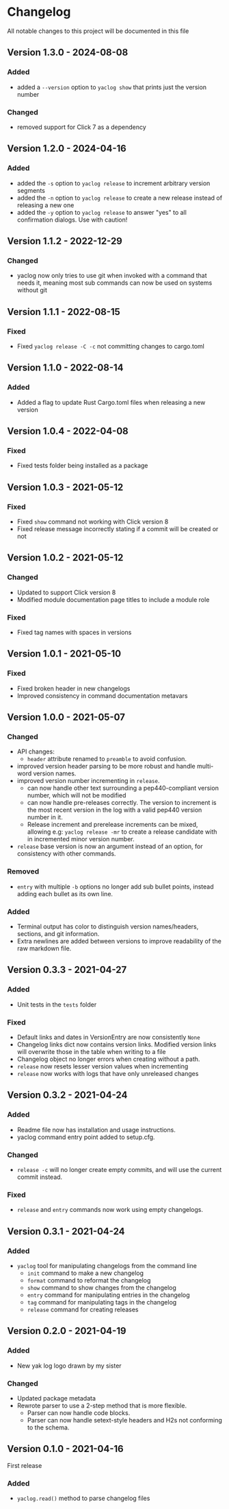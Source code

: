 # Changelog

All notable changes to this project will be documented in this file

## Version 1.3.0 - 2024-08-08

### Added

- added a `--version` option to `yaclog show` that prints just the version number

### Changed

- removed support for Click 7 as a dependency


## Version 1.2.0 - 2024-04-16

### Added

- added the `-s` option to `yaclog release` to increment arbitrary version segments 
- added the `-n` option to `yaclog release` to create a new release instead of releasing a new one
- added the `-y` option to `yaclog release` to answer "yes" to all confirmation dialogs. Use with caution!


## Version 1.1.2 - 2022-12-29

### Changed

- yaclog now only tries to use git when invoked with a command that needs it, meaning most sub commands can now be used on systems without git


## Version 1.1.1 - 2022-08-15

### Fixed

- Fixed `yaclog release -C -c` not committing changes to cargo.toml


## Version 1.1.0 - 2022-08-14

### Added

- Added a flag to update Rust Cargo.toml files when releasing a new version


## Version 1.0.4 - 2022-04-08

### Fixed

- Fixed tests folder being installed as a package


## Version 1.0.3 - 2021-05-12

### Fixed

- Fixed `show` command not working with Click version 8
- Fixed release message incorrectly stating if a commit will be created or not


## Version 1.0.2 - 2021-05-12

### Changed

- Updated to support Click version 8
- Modified module documentation page titles to include a module role

### Fixed

- Fixed tag names with spaces in versions


## Version 1.0.1 - 2021-05-10

### Fixed

- Fixed broken header in new changelogs
- Improved consistency in command documentation metavars


## Version 1.0.0 - 2021-05-07

### Changed

- API changes:
  - `header` attribute renamed to `preamble` to avoid confusion.
- improved version header parsing to be more robust and handle multi-word version names.
- improved version number incrementing in `release`.
  - can now handle other text surrounding a pep440-compliant version number, which will not be modified
  - can now handle pre-releases correctly. The version to increment is the most recent version in the log with a valid pep440 version number in it. 
  - Release increment and prerelease increments can be mixed, allowing e.g: `yaclog release -mr` to create a release candidate with in incremented minor version number.
- `release` base version is now an argument instead of an option, for consistency with other commands.

### Removed

- `entry` with multiple `-b` options no longer add sub bullet points, instead adding each bullet as its own line.

### Added

- Terminal output has color to distinguish version names/headers, sections, and git information.
- Extra newlines are added between versions to improve readability of the raw markdown file.


## Version 0.3.3 - 2021-04-27

### Added

- Unit tests in the `tests` folder

### Fixed

- Default links and dates in VersionEntry are now consistently `None`
- Changelog links dict now contains version links. Modified version links will overwrite those in the table when writing to a file
- Changelog object no longer errors when creating without a path.
- `release` now resets lesser version values when incrementing
- `release` now works with logs that have only unreleased changes


## Version 0.3.2 - 2021-04-24

### Added

- Readme file now has installation and usage instructions.
- yaclog command entry point added to setup.cfg.

### Changed

- `release -c` will no longer create empty commits, and will use the current commit instead.

### Fixed

- `release` and `entry` commands now work using empty changelogs.


## Version 0.3.1 - 2021-04-24

### Added

- `yaclog` tool for manipulating changelogs from the command line
  - `init` command to make a new changelog
  - `format` command to reformat the changelog
  - `show` command to show changes from the changelog
  - `entry` command for manipulating entries in the changelog
  - `tag` command for manipulating tags in the changelog
  - `release` command for creating releases


## Version 0.2.0 - 2021-04-19

### Added

- New yak log logo drawn by my sister

### Changed

- Updated package metadata
- Rewrote parser to use a 2-step method that is more flexible.
  - Parser can now handle code blocks.
  - Parser can now handle setext-style headers and H2s not conforming to the schema.


## Version 0.1.0 - 2021-04-16

First release

### Added

- `yaclog.read()` method to parse changelog files